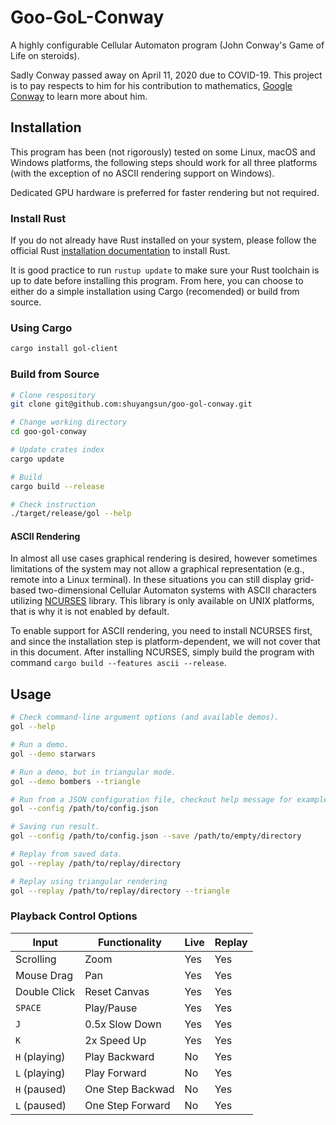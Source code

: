 # Goo-GoL-Conway

A highly configurable Cellular Automaton program (John Conway's Game of Life on steroids).

Sadly Conway passed away on April 11, 2020 due to COVID-19. This project is to pay respects to him for his contribution to mathematics, [Google Conway](https://www.google.com/search?q=john+conway) to learn more about him.

## Installation

This program has been (not rigorously) tested on some Linux, macOS and Windows platforms, the following steps should work for all three platforms (with the exception of no ASCII rendering support on Windows).

Dedicated GPU hardware is preferred for faster rendering but not required. 

### Install Rust

If you do not already have Rust installed on your system, please follow the official Rust [installation documentation](https://www.rust-lang.org/tools/install) to install Rust.

It is good practice to run `rustup update` to make sure your Rust toolchain is up to date before installing this program. From here, you can choose to either do a simple installation using Cargo (recomended) or build from source.

### Using Cargo

```bash
cargo install gol-client
```

### Build from Source

```bash
# Clone respository
git clone git@github.com:shuyangsun/goo-gol-conway.git

# Change working directory
cd goo-gol-conway

# Update crates index
cargo update

# Build
cargo build --release

# Check instruction
./target/release/gol --help
```

#### ASCII Rendering

In almost all use cases graphical rendering is desired, however sometimes limitations of the system may not allow a graphical representation (e.g., remote into a Linux terminal). In these situations you can still display grid-based two-dimensional Cellular Automaton systems with ASCII characters utilizing [NCURSES](https://tldp.org/HOWTO/NCURSES-Programming-HOWTO/) library. This library is only available on UNIX platforms, that is why it is not enabled by default.

To enable support for ASCII rendering, you need to install NCURSES first, and since the installation step is platform-dependent, we will not cover that in this document. After installing NCURSES, simply build the program with command `cargo build --features ascii --release`.

## Usage

```bash
# Check command-line argument options (and available demos).
gol --help

# Run a demo.
gol --demo starwars

# Run a demo, but in triangular mode.
gol --demo bombers --triangle

# Run from a JSON configuration file, checkout help message for examples.
gol --config /path/to/config.json

# Saving run result.
gol --config /path/to/config.json --save /path/to/empty/directory

# Replay from saved data.
gol --replay /path/to/replay/directory

# Replay using triangular rendering
gol --replay /path/to/replay/directory --triangle
```

### Playback Control Options

| Input | Functionality | Live | Replay |
| - | - | - | - |
| Scrolling | Zoom | Yes | Yes |
| Mouse Drag | Pan | Yes | Yes |
| Double Click | Reset Canvas | Yes | Yes |
| `SPACE` | Play/Pause | Yes | Yes |
| `J` | 0.5x Slow Down | Yes | Yes |
| `K` | 2x Speed Up | Yes | Yes |
| `H` (playing) | Play Backward | No | Yes |
| `L` (playing) | Play Forward | No | Yes |
| `H` (paused) | One Step Backwad | No | Yes |
| `L` (paused) | One Step Forward | No | Yes |